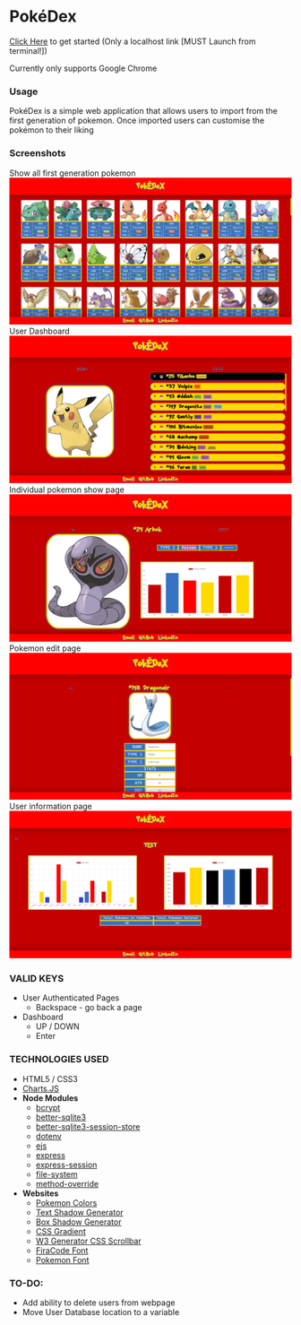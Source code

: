 # PokéDex

[Click Here](http://localhost:3000) to get started (Only a localhost link [MUST Launch from terminal!])

Currently only supports Google Chrome

### Usage
PokéDex is a simple web application that allows users to import from the first generation of pokemon. Once imported users can customise the pokémon to their liking

### Screenshots
Show all first generation pokemon
![Screenshot 5](./static/assets/screen5.png)
User Dashboard
![Screenshot 1](./static/assets/screen1.png)
Individual pokemon show page
![Screenshot 2](./static/assets/screen2.png)
Pokemon edit page
![Screenshot 3](./static/assets/screen3.png "Screenshot 3")
User information page
![Screenshot 4](./static/assets/screen4.png)
### VALID KEYS
- User Authenticated Pages
    - Backspace - go back a page
- Dashboard
    - UP / DOWN
    - Enter

### TECHNOLOGIES USED
- HTML5 / CSS3
- [Charts.JS](https://www.chartjs.org)
- **Node Modules**
    - [bcrypt](https://www.npmjs.com/package/bcrypt)
    - [better-sqlite3](https://www.npmjs.com/package/better-sqlite3)
    - [better-sqlite3-session-store](https://github.com/TimDaub/better-sqlite3-session-store#readme)
    - [dotenv](https://www.npmjs.com/package/dotenv)
    - [ejs](https://www.npmjs.com/package/ejs)
    - [express](https://www.npmjs.com/package/express)
    - [express-session](https://github.com/expressjs/session)
    - [file-system](https://www.npmjs.com/package/file-system)
    - [method-override](https://www.npmjs.com/package/method-override)
- **Websites**
    - [Pokemon Colors](https://www.schemecolor.com/pokemon-colors.php)
    - [Text Shadow Generator](https://html-css-js.com/css/generator/text-shadow/)
    - [Box Shadow Generator](https://cssgenerator.org/box-shadow-css-generator.html)
    - [CSS Gradient](https://cssgradient.io)
    - [W3 Generator CSS Scrollbar](https://w3generator.com/scrollbar)
    - [FiraCode Font](https://github.com/tonsky/FiraCode)
    - [Pokemon Font](https://www.dafont.com/pokemon.font)

### TO-DO:
- Add ability to delete users from webpage
- Move User Database location to a variable
